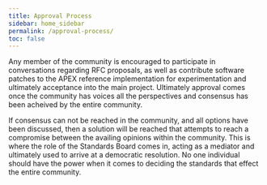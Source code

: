 ```yaml
---
title: Approval Process
sidebar: home_sidebar
permalink: /approval-process/
toc: false
---
```


Any member of the community is encouraged to participate in conversations regarding RFC proposals, as well as contribute software patches to the APEX reference implementation for experimentation and ultimately acceptance into the main project. Ultimately approval comes once the community has voices all the perspectives and consensus has been acheived by the entire community.

If consensus can not be reached in the community, and all options have been discussed, then a solution will be reached that attempts to reach a compromise between the availing opinions within the community. This is where the role of the Standards Board comes in, acting as a mediator and ultimately used to arrive at a democratic resolution. No one individual should have the power when it comes to deciding the standards that effect the entire community.
